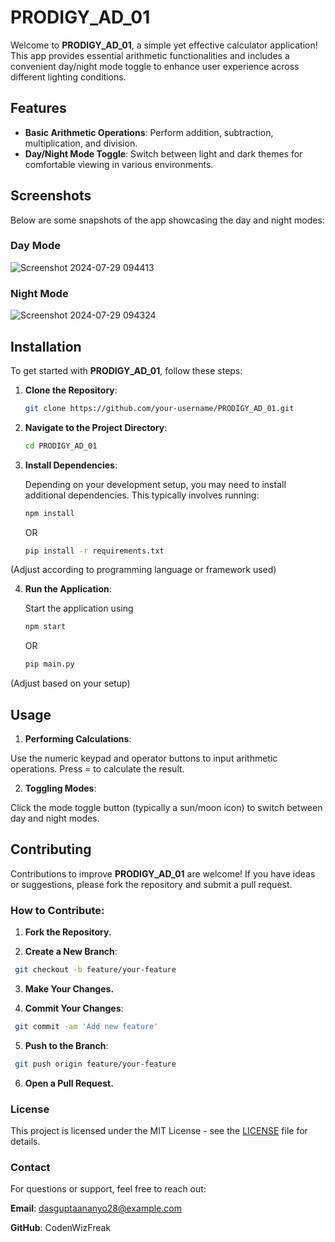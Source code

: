 # PRODIGY_AD_01

Welcome to **PRODIGY_AD_01**, a simple yet effective calculator application! This app provides essential arithmetic functionalities and includes a convenient day/night mode toggle to enhance user experience across different lighting conditions.

## Features


- **Basic Arithmetic Operations**: Perform addition, subtraction, multiplication, and division.
- **Day/Night Mode Toggle**: Switch between light and dark themes for comfortable viewing in various environments.

## Screenshots

Below are some snapshots of the app showcasing the day and night modes:

### Day Mode
![Screenshot 2024-07-29 094413](https://github.com/user-attachments/assets/cd5fc843-282f-45a6-a766-2986eb22a8bc)

### Night Mode
![Screenshot 2024-07-29 094324](https://github.com/user-attachments/assets/3fcd574a-43f7-4b9e-8bbb-ffbebe37cf9c)

## Installation

To get started with **PRODIGY_AD_01**, follow these steps:

1. **Clone the Repository**:
   ```bash
   git clone https://github.com/your-username/PRODIGY_AD_01.git

2. **Navigate to the Project Directory**:
   ```bash
   cd PRODIGY_AD_01

3. **Install Dependencies**:
   
   Depending on your development setup, you may need to install additional dependencies. This typically involves running:
   ```bash
   npm install
   ```
    OR
   ```bash
   pip install -r requirements.txt
   ```
(Adjust according to programming language or framework used)

4. **Run the Application**:

   Start the application using
   ```bash
   npm start
   ```
    OR
   ```bash
   pip main.py
   ```
(Adjust based on your setup)

## Usage

1. **Performing Calculations**:

Use the numeric keypad and operator buttons to input arithmetic operations. Press = to calculate the result.

2. **Toggling Modes**:

Click the mode toggle button (typically a sun/moon icon) to switch between day and night modes.

## Contributing

Contributions to improve **PRODIGY_AD_01** are welcome! If you have ideas or suggestions, please fork the repository and submit a pull request.

### How to Contribute:

1. **Fork the Repository.**

2. **Create a New Branch**:
  ```bash
   git checkout -b feature/your-feature
  ```
3. **Make Your Changes.**

4. **Commit Your Changes**:
  ```bash
   git commit -am 'Add new feature'
  ```
5. **Push to the Branch**:
  ```bash
   git push origin feature/your-feature
  ```
6. **Open a Pull Request.**

### License
This project is licensed under the MIT License - see the [LICENSE](LICENSE) file for details.

### Contact
For questions or support, feel free to reach out:

**Email**: dasguptaananyo28@example.com

**GitHub**: CodenWizFreak

       
  
